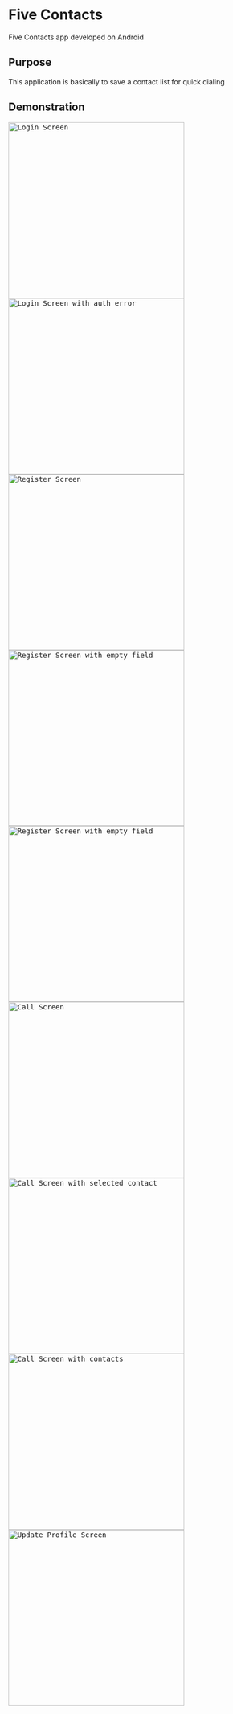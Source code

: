 # Five Contacts
Five Contacts app developed on Android

## Purpose
This application is basically to save a contact list for quick dialing

## Demonstration

<kbd>
<img src="screens/login.png" alt="Login Screen" width="350"> 
</kbd>
<kbd>
<img src="screens/login_with_auth_error.png" alt="Login Screen with auth error" width="350">
</kbd>
<kbd>
<img src="screens/register.png" alt="Register Screen" width="350"> 
</kbd>
<kbd>
<img src="screens/register_with_empty_field.png" alt="Register Screen with empty field" width="350">
</kbd>
<kbd>
<img src="screens/register_with_empty_field_2.png" alt="Register Screen with empty field" width="350">
</kbd>
<kbd>
<img src="screens/call.png" alt="Call Screen" width="350">
</kbd>
<kbd>
<img src="screens/call_select_contact.png" alt="Call Screen with selected contact" width="350"> 
</kbd>
<kbd>
<img src="screens/call_with_contacts.png" alt="Call Screen with contacts" width="350">
</kbd>
<kbd>
<img src="screens/update_profile.png" alt="Update Profile Screen" width="350">
</kbd>
